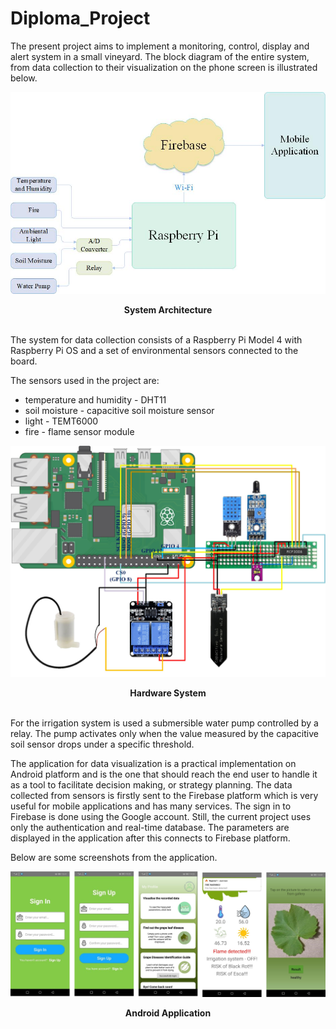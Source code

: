 # Diploma_Project

The present project aims to implement a monitoring, control, display and alert system in a small vineyard. The block diagram of the entire system, from data collection to their visualization on the 
phone screen is illustrated below.

![block_diagram](./images/block_diagram.jpg)

<figcaption align = "center"><b>System Architecture</b></figcaption>
<br>

The system for data collection consists of a Raspberry Pi Model 4 with Raspberry Pi OS and a set of environmental sensors connected to the board. 

The sensors used in the project are:
- temperature and humidity - DHT11
- soil moisture - capacitive soil moisture sensor
- light - TEMT6000
- fire - flame sensor module

![hardware_system](./images/hardware_system.jpg)

<figcaption align = "center"><b>Hardware System</b></figcaption>
<br>

For the irrigation system is used a submersible water pump controlled by a relay. The pump activates only when the value measured by the capacitive soil sensor drops under a specific threshold. 

The application for data visualization is a practical implementation on Android platform and is the one that should reach the end user to handle it as a tool to facilitate decision making, or strategy planning. The data collected from sensors is firstly sent to the Firebase platform which is very useful for mobile applications and has many services. The sign in to Firebase is done using the Google account. Still, the current project uses only the authentication and real-time database. The parameters are displayed in the application after this connects to Firebase platform.

Below are some screenshots from the application.

![mobile_app](./images/mobile_app.jpg)
<p align = "center"><b>Android Application</b></p>
<br>
